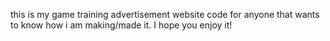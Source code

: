 this is my game training advertisement website code for anyone that wants to know how i am making/made it. I hope you enjoy it!
